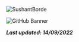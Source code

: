 <p align="left"> <img src="https://komarev.com/ghpvc/?username=Sushantborde391" alt="SushantBorde" /> </p> 

![GitHub Banner ](https://user-images.githubusercontent.com/78851635/208423466-2728b4f5-b841-4c12-8662-4165ca20006f.gif)

<!--  [![Sushant's github activity graph](https://activity-graph.herokuapp.com/graph?username=Sushantborde391&theme=react-dark	)](http://github.com/Sushantborde391) -->

**_Last updated: 14/09/2022_**


